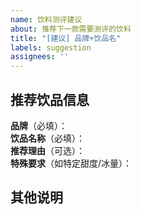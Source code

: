 ```yaml
---
name: 饮料测评建议
about: 推荐下一款需要测评的饮料
title: "[建议] 品牌+饮品名"
labels: suggestion
assignees: ''
---
```


## 推荐饮品信息
**品牌**（必填）：  
**饮品名称**（必填）：  
**推荐理由**（可选）：  
**特殊要求**（如特定甜度/冰量）：  

## 其他说明
<!-- 可添加购买渠道、价格等信息 -->